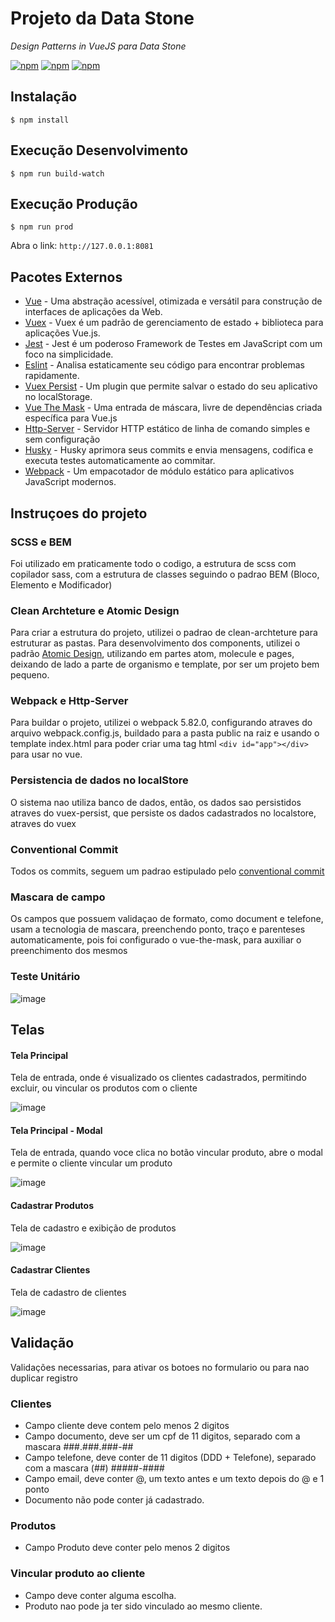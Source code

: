 # Projeto da Data Stone
_Design Patterns in VueJS para Data Stone_

[![npm](https://img.shields.io/badge/node-14.20.1-passing?style=flat&logo=node
)](https://nodejs.org/) [![npm](https://img.shields.io/badge/npm-9.2.0-blue)](https://nodejs.org/) [![npm](https://img.shields.io/badge/tests-passing-orange)](https://nodejs.org/)

## Instalação

```console
$ npm install
```

## Execução Desenvolvimento
```console
$ npm run build-watch
```

## Execução Produção
```console
$ npm run prod
````
Abra o link: ```http://127.0.0.1:8081```

## Pacotes Externos

- [Vue](https://vuejs.org/) - Uma abstração acessível, otimizada e versátil para construção de interfaces de aplicações da Web.
- [Vuex](https://vuex.vuejs.org/) - Vuex é um padrão de gerenciamento de estado + biblioteca para aplicações Vue.js.
- [Jest](https://jestjs.io/pt-BR/) - Jest é um poderoso Framework de Testes em JavaScript com um foco na simplicidade.
- [Eslint](https://eslint.org/) - Analisa estaticamente seu código para encontrar problemas rapidamente.
- [Vuex Persist](https://championswimmer.in/vuex-persist/) - Um plugin que permite salvar o estado do seu aplicativo no localStorage.
- [Vue The Mask](https://vuejs-tips.github.io/vue-the-mask/) - Uma entrada de máscara, livre de dependências criada específica para Vue.js
- [Http-Server](https://github.com/http-party/http-server) - Servidor HTTP estático de linha de comando simples e sem configuração
- [Husky](https://typicode.github.io/husky/) - Husky aprimora seus commits e envia mensagens, codifica e executa testes automaticamente ao commitar.
- [Webpack](https://webpack.js.org/)  - Um empacotador de módulo estático para aplicativos JavaScript modernos.

## Instruçoes do projeto

### SCSS e BEM
Foi utilizado em praticamente todo o codigo, a estrutura de scss com copilador sass, com a estrutura de classes seguindo o padrao BEM (Bloco, Elemento e Modificador)

### Clean Archteture e Atomic Design
Para criar a estrutura do projeto, utilizei o padrao de clean-archteture para estruturar as pastas.
Para desenvolvimento dos components, utilizei o padrão [Atomic Design](https://medium.com/pretux/atomic-design-o-que-%C3%A9-como-surgiu-e-sua-import%C3%A2ncia-para-a-cria%C3%A7%C3%A3o-do-design-system-e3ac7b5aca2c), utilizando em partes atom, molecule e pages, deixando de lado a parte de organismo e template, por ser um projeto bem pequeno.

### Webpack e Http-Server
Para buildar o projeto, utilizei o webpack 5.82.0, configurando atraves do arquivo webpack.config.js, buildado para a pasta public na raiz e usando o template index.html para poder criar uma tag html ```<div id="app"></div>``` para usar no vue.

### Persistencia de dados no localStore
O sistema nao utiliza banco de dados, então, os dados sao persistidos atraves do vuex-persist, que persiste os dados cadastrados no localstore, atraves do vuex

### Conventional Commit
Todos os commits, seguem um padrao estipulado pelo [conventional commit](https://www.conventionalcommits.org/en/v1.0.0/#specification)

### Mascara de campo
Os campos que possuem validaçao de formato, como document e telefone, usam a tecnologia de mascara, preenchendo ponto, traço e parenteses automaticamente, pois foi configurado o vue-the-mask, para auxiliar o preenchimento dos mesmos

### Teste Unitário
![image](https://github.com/laercio-nogueira/patterns-vuejs/assets/14927246/a3199f75-f1cb-4a30-9d21-1bdfb70de7af)

## Telas

#### Tela Principal
Tela de entrada, onde é visualizado os clientes cadastrados, permitindo excluir, ou vincular os produtos com o cliente

![image](https://github.com/laercio-nogueira/patterns-vuejs/assets/14927246/7cba4178-0814-4793-b4f1-8572fee3d6a0)

#### Tela Principal - Modal
Tela de entrada, quando voce clica no botão vincular produto, abre o modal e permite o cliente vincular um produto

![image](https://github.com/laercio-nogueira/patterns-vuejs/assets/14927246/b9ccf24d-c78d-4860-a9fd-ad8675ae9b1c)

#### Cadastrar Produtos
Tela de cadastro e exibição de produtos

![image](https://github.com/laercio-nogueira/patterns-vuejs/assets/14927246/c64fb66b-1766-4f77-88eb-7a1fd208edb8)

#### Cadastrar Clientes
Tela de cadastro de clientes

![image](https://github.com/laercio-nogueira/patterns-vuejs/assets/14927246/dc99d09c-3c1a-4019-b794-196150f3898e)

## Validação
Validações necessarias, para ativar os botoes no formulario ou para nao duplicar registro

### Clientes

- Campo cliente deve contem pelo menos 2 digitos
- Campo documento, deve ser um cpf de 11 digitos, separado com a mascara ###.###.###-##
- Campo telefone, deve conter de 11 digitos (DDD + Telefone), separado com a mascara (##) #####-####
- Campo email, deve conter @, um texto antes e um texto depois do @ e 1 ponto
- Documento não pode conter já cadastrado.

### Produtos

- Campo Produto deve conter pelo menos 2 digitos

### Vincular produto ao cliente

- Campo deve conter alguma escolha.
- Produto nao pode ja ter sido vinculado ao mesmo cliente.

  
